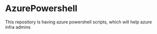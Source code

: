 # AzurePowershell

This repository is having azure powershell scripts, which will help azure infra admins
